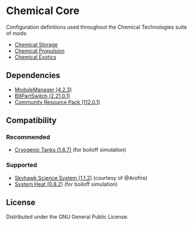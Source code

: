 # Chemical Core
Configuration definitions used throughout the Chemical Technologies suite of mods:
- [Chemical Storage](https://github.com/CharleRoger/ChemicalStorage)
- [Chemical Propulsion](https://github.com/CharleRoger/ChemicalPropulsion)
- [Chemical Exotics](https://github.com/CharleRoger/ChemicalExotics)

## Dependencies
- [ModuleManager (4.2.3)](https://github.com/sarbian/ModuleManager)
- [B9PartSwitch (2.21.0.1)](https://github.com/KSPModStewards/B9PartSwitch)
- [Community Resource Pack (112.0.1)](https://github.com/UmbraSpaceIndustries/CommunityResourcePack)

## Compatibility
### Recommended
- [Cryogenic Tanks (1.6.7)](https://github.com/post-kerbin-mining-corporation/CryoTanks) (for boiloff simulation)
### Supported
- [Skyhawk Science System (1.1.2)](https://github.com/CessnaSkyhawk/SkyhawkScienceSystem) (courtesy of @Arofire)
- [System Heat (0.8.2)](https://github.com/post-kerbin-mining-corporation/SystemHeat) (for boiloff simulation)

## License
Distributed under the GNU General Public License.
